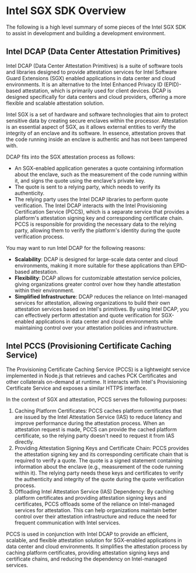 # Intel SGX SDK Overview

The following is a high level summary of some pieces of the Intel SGX SDK to assist
in development and building a development environment.

## Intel DCAP (Data Center Attestation Primitives)

Intel DCAP (Data Center Attestation Primitives) is a suite of software tools and
libraries designed to provide attestation services for Intel Software Guard
Extensions (SGX) enabled applications in data center and cloud environments. It
is an alternative to the Intel Enhanced Privacy ID (EPID)-based attestation,
which is primarily used for client devices. DCAP is designed specifically for
data centers and cloud providers, offering a more flexible and scalable
attestation solution.

Intel SGX is a set of hardware and software technologies that aim to protect
sensitive data by creating secure enclaves within the processor. Attestation is
an essential aspect of SGX, as it allows external entities to verify the
integrity of an enclave and its software. In essence, attestation proves that
the code running inside an enclave is authentic and has not been tampered with.

DCAP fits into the SGX attestation process as follows:

- An SGX-enabled application generates a quote containing information about the
  enclave, such as the measurement of the code running within it, and signs the
  quote using the enclave's private key.
- The quote is sent to a relying party, which needs to verify its authenticity.
- The relying party uses the Intel DCAP libraries to perform quote verification.
  The Intel DCAP interacts with the Intel Provisioning Certification Service
  (PCCS), which is a separate service that provides a platform's attestation
  signing key and corresponding certificate chain. PCCS is responsible for
  providing the necessary data to the relying party, allowing them to verify the
  platform's identity during the quote verification process.

You may want to run Intel DCAP for the following reasons:

- **Scalability**: DCAP is designed for large-scale data center and cloud
  environments, making it more suitable for these applications than EPID-based
  attestation.
- **Flexibility**: DCAP allows for customizable attestation service policies,
  giving organizations greater control over how they handle attestation within
  their environment.
- **Simplified Infrastructure**: DCAP reduces the reliance on Intel-managed
  services for attestation, allowing organizations to build their own
  attestation services based on Intel's primitives. By using Intel DCAP, you can
  effectively perform attestation and quote verification for SGX-enabled
  applications in data center and cloud environments while maintaining control
  over your attestation policies and infrastructure.

## Intel PCCS (Provisioning Certificate Caching Service)

The Provisioning Certificate Caching Service (PCCS) is a lightweight service
implemented in Node.js that retrieves and caches PCK Certificates and other
collaterals on-demand at runtime. It interacts with Intel's Provisioning
Certificate Service and exposes a similar HTTPS interface.

In the context of SGX and attestation, PCCS serves the following purposes:

1. Caching Platform Certificates: PCCS caches platform certificates that are
   issued by the Intel Attestation Service (IAS) to reduce latency and improve
   performance during the attestation process. When an attestation request is
   made, PCCS can provide the cached platform certificate, so the relying party
   doesn't need to request it from IAS directly.
2. Providing Attestation Signing Keys and Certificate Chain: PCCS provides the
   attestation signing key and its corresponding certificate chain that is
   required to verify a quote. The quote is a signed statement containing
   information about the enclave (e.g., measurement of the code running within
   it). The relying party needs these keys and certificates to verify the
   authenticity and integrity of the quote during the quote verification
   process.
3. Offloading Intel Attestation Service (IAS) Dependency: By caching platform
   certificates and providing attestation signing keys and certificates, PCCS
   offloads some of the reliance on Intel-managed services for attestation. This
   can help organizations maintain better control over their attestation
   infrastructure and reduce the need for frequent communication with Intel
   services.

PCCS is used in conjunction with Intel DCAP to provide an efficient, scalable,
and flexible attestation solution for SGX-enabled applications in data center
and cloud environments. It simplifies the attestation process by caching
platform certificates, providing attestation signing keys and certificate
chains, and reducing the dependency on Intel-managed services.
